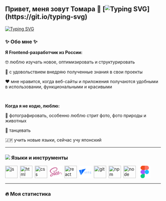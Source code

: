 ## Привет, меня зовут Томара 👋 [![Typing SVG](https://readme-typing-svg.demolab.com?font=Fira+Code&size=14&pause=1000&color=41B884&vCenter=true&width=435&height=16&lines=Hello%2C+world!_)](https://git.io/typing-svg)

[![Typing SVG](https://readme-typing-svg.demolab.com?font=Fira+Code&size=18&pause=1000&color=41B884&center=true&vCenter=true&width=510&lines=%D0%94%D0%BE%D0%B1%D1%80%D0%BE+%D0%BF%D0%BE%D0%B6%D0%B0%D0%BB%D0%BE%D0%B2%D0%B0%D1%82%D1%8C+%D0%BD%D0%B0+%D0%BC%D0%BE%D0%B9+Github+%D0%BF%D1%80%D0%BE%D1%84%D0%B8%D0%BB%D1%8C+%5E.%5E)](https://git.io/typing-svg)

### ✨ Обо мне ✨

**Я Frontend-разработчик из России:**

<p>🤓 люблю изучать новое, оптимизировать и структурировать</p>
<p>🌱 с удовольствием внедряю полученные знания в свои проекты</p>
<p>❤️ мне нравится, когда веб-сайты и приложения получаются удобными в использовании, функциональными и красивыми</p><br>

**Когда я не кодю, люблю:**

<p>📸 фотографировать, особенно люблю стрит фото, фото природы и животных</p>
<p>💃 танцевать</p>
<p>🇯🇵 учить новые языки, сейчас учу японский</p>

---

### <img src="https://media.giphy.com/media/WUlplcMpOCEmTGBtBW/giphy.gif" width="30px"> Языки и инструменты

<img src="https://cdn.jsdelivr.net/gh/devicons/devicon/icons/javascript/javascript-original.svg" title="js" width="40" height="40"/>&nbsp;
<img src="https://cdn.jsdelivr.net/gh/devicons/devicon/icons/html5/html5-original.svg" title="html" width="40" height="40"/>&nbsp;
<img src="https://cdn.jsdelivr.net/gh/devicons/devicon/icons/css3/css3-original.svg" title="css" width="40" height="40"/>&nbsp;
<img src="https://github.com/devicons/devicon/blob/master/icons/sass/sass-original.svg" title="sass" alt="sass" width="40" height="40"/>&nbsp;
<img src="https://cdn.jsdelivr.net/gh/devicons/devicon/icons/react/react-original.svg" title="react" width="40" height="40"/>&nbsp;
<img src="https://github.com/devicons/devicon/blob/master/icons/vite/vite-original-wordmark.svg" title="Vite" alt="Git" width="40" height="40" />&nbsp;
<img src="https://cdn.jsdelivr.net/gh/devicons/devicon/icons/git/git-plain.svg" title="git" width="40" height="40"/>&nbsp;
<img src="https://cdn.jsdelivr.net/gh/devicons/devicon/icons/npm/npm-original-wordmark.svg" title="npm" width="40" height="40"/>&nbsp;
<img src="https://cdn.jsdelivr.net/gh/devicons/devicon/icons/nodejs/nodejs-original.svg" title="node" width="40" height="40"/>&nbsp;
<img src="https://github.com/devicons/devicon/blob/master/icons/figma/figma-original.svg" title="Figma" alt="Figma" width="40" height="40"/>&nbsp;

---

### 🔥 Моя cтатистика

<div align="center">
<img src="http://github-profile-summary-cards.vercel.app/api/cards/profile-details?username=Glazunovatomara&theme=vue" alt=""/>
<img src="http://github-profile-summary-cards.vercel.app/api/cards/repos-per-language?username=Glazunovatomara&theme=vue" alt=""/>
<img src="http://github-profile-summary-cards.vercel.app/api/cards/most-commit-language?username=Glazunovatomara&theme=vue" alt=""/>
<img src="http://github-profile-summary-cards.vercel.app/api/cards/stats?username=Glazunovatomara&theme=vue" alt=""/>
</div>

<!--
**Glazunovatomara/Glazunovatomara** is a ✨ _special_ ✨ repository because its `README.md` (this file) appears on your GitHub profile.

Here are some ideas to get you started:

- 🔭 I’m currently working on ...
- 🌱 I’m currently learning ...
- 👯 I’m looking to collaborate on ...
- 🤔 I’m looking for help with ...
- 💬 Ask me about ...
- 📫 How to reach me: ...
- 😄 Pronouns: ...
- ⚡ Fun fact: ...
  -->
